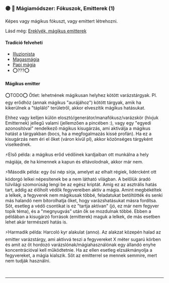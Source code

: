 ### 🟣 💫 Mágiamódszer: Fókuszok, Emitterek (1)

Képes vagy mágikus fókuszt, vagy emittert létrehozni.

Lásd még: [Ereklyék, mágikus emitterek](../120_varazstargyak.md#ereklyék-mágikus-emitterek)

#### Tradíció felveheti

- [Illuzionista](../051_05_illuzionista.md)
- [Magasmágia](../051_01_magasmagia.md)
- [Papi mágia](../100_papimagia.md)
- ⭕???⭕

#### Mágikus emitter

⭕TODO⭕
Ötlet: lehetnének mágikusan helyhez kötött varázstárgyak. Pl. egy erődhöz (annak mágikus "aurájához") kötött tárgyak, amik ha kikerülnek a "tápláló" területről, akkor elveszítik mágikus hatásukat.

Ehhez vagy kelljen külön elosztó/generátor/manafókusz/varázskör (hívjuk Emitternek) jellegű valami (jellemzően a pincében :), vagy egy "egyedi azonosítóval" rendelkező mágikus kisugárzás, ami aktiválja a mágikus hatást a tárgyakban (bocs, ha a megfogalmazás kissé profán). Ha ez a kisugárzás nem éri el őket (váron kívül pl), akkor közönséges tárgyként viselkednek.

⚡Első példa: a mágikus erőd védőinek kardjaiban ott munkálna a hely mágiája, de ha kimennek a kapun és eltávolodnak, akkor már nem.

⚡Második példa: egy ősi nép sírja, amelyet az elhalt régiek, lidércként ott kódorgó lelkei népesítenek be a nem látható világban. A belőlük áradó túlvilági szomorúság lengi be az egész kriptát. Amíg ez az asztrális hatás tart, addig az élőholt védők fegyvereiben aktív a mágia. Amint megbékéltek a lelkek, a fegyverek nem mágikusak többé, feladatukat betöltötték és senki más halandó nem bitorolhatja őket, hogy varázshatásukat másra fordítsa. Sőt, esetleg a védő csontikat is ez "tartja aktívan" (jó, ez már nem fegyver topik téma), és a "megnyugvás" után ők se mozdulnak többé. Ebben a példában a kisugárzó források (emitterek) maguk a lelkek, de más esetben lehet akár természeti hatás is.

⚡Harmadik példa: Harcoló kyr alakulat (anno). Az alakzat közepén halad az emitter varázstárgy, ami aktívvá teszi a fegyvereket X méter sugarú körben és amit az őt hordozó varázslónak/mágiahasználónak egy állandó enyhe koncentrációval kell működtetnie. Ha az ellen esetleg elzsákmányolja a fegyvereket, a mágia kialszik. Sőt az emitterrel se mennek semmire, mert nem tudják használni.

<br />

---
